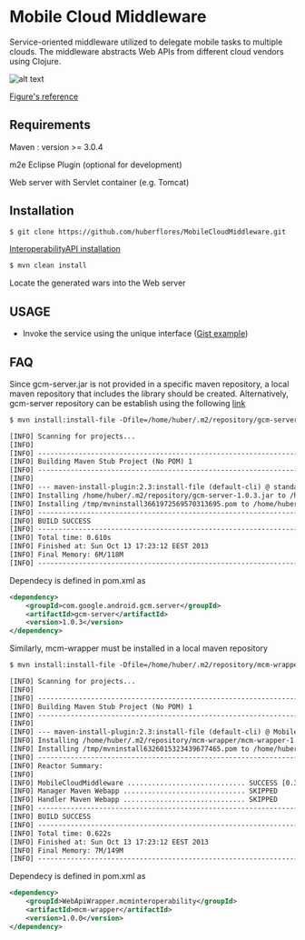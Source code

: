 Mobile Cloud Middleware
========================

Service-oriented middleware utilized to delegate mobile tasks to multiple clouds. The middleware abstracts Web APIs from different cloud vendors using Clojure.


![alt text](https://raw.github.com/huberflores/MobileCloudMiddleware/master/UT-BasicDelegationModel.png "Service-oriented model")

[Figure's reference](http://www.sciencedirect.com/science/article/pii/S0164121213002318)

Requirements
-------------

Maven : version >= 3.0.4

m2e Eclipse Plugin (optional for development)

Web server with Servlet container (e.g. Tomcat)


Installation
-------------

```xml
$ git clone https://github.com/huberflores/MobileCloudMiddleware.git
````

[InteroperabilityAPI installation](https://github.com/huberflores/InteroperableWebAPI.git)


```xml
$ mvn clean install
````

Locate the generated wars into the Web server


USAGE
----

- Invoke the service using the unique interface <mcminteroperability> ([Gist example](https://gist.github.com/huberflores/5747779)) 

FAQ
----

Since gcm-server.jar is not provided in a specific maven repository, a local maven repository that includes the library should be created. Alternatively, gcm-server repository can be establish using the following [link](https://github.com/slorber/gcm-server-repository)

```xml
$ mvn install:install-file -Dfile=/home/huber/.m2/repository/gcm-server-1.0.3.jar -DgroupId=com.google.android.gcm.server -DartifactId=gcm-server -Dversion=1.0.3 -Dpackaging=jar
````
```xml
[INFO] Scanning for projects...
[INFO]                                                                         
[INFO] ------------------------------------------------------------------------
[INFO] Building Maven Stub Project (No POM) 1
[INFO] ------------------------------------------------------------------------
[INFO] 
[INFO] --- maven-install-plugin:2.3:install-file (default-cli) @ standalone-pom ---
[INFO] Installing /home/huber/.m2/repository/gcm-server-1.0.3.jar to /home/huber/.m2/repository/com/google/android/gcm/server/gcm-server/1.0.3/gcm-server-1.0.3.jar
[INFO] Installing /tmp/mvninstall3661972569570313695.pom to /home/huber/.m2/repository/com/google/android/gcm/server/gcm-server/1.0.3/gcm-server-1.0.3.pom
[INFO] ------------------------------------------------------------------------
[INFO] BUILD SUCCESS
[INFO] ------------------------------------------------------------------------
[INFO] Total time: 0.610s
[INFO] Finished at: Sun Oct 13 17:23:12 EEST 2013
[INFO] Final Memory: 6M/118M
[INFO] ------------------------------------------------------------------------
````

Dependecy is defined in pom.xml as
```xml
<dependency>
    <groupId>com.google.android.gcm.server</groupId>
    <artifactId>gcm-server</artifactId>
    <version>1.0.3</version>
</dependency>
````

Similarly, mcm-wrapper must be installed in a local maven repository

```xml
$ mvn install:install-file -Dfile=/home/huber/.m2/repository/mcm-wrapper/mcm-wrapper-1.0.0.jar -DgroupId=WebApiWrapper.mcminteroperability -DartifactId=mcm-wrapper -Dversion=1.0.0 -Dpackaging=jar
````

```xml
[INFO] Scanning for projects...
[INFO]
[INFO] ------------------------------------------------------------------------
[INFO] Building Maven Stub Project (No POM) 1
[INFO] ------------------------------------------------------------------------
[INFO]
[INFO] --- maven-install-plugin:2.3:install-file (default-cli) @ MobileCloudMiddleware ---
[INFO] Installing /home/huber/.m2/repository/mcm-wrapper/mcm-wrapper-1.0.0.jar to /home/huber/.m2/repository/WebApiWrapper/mcminteroperability/mcm-wrapper/1.0.0/mcm-wrapper-1.0.0.jar
[INFO] Installing /tmp/mvninstall6326015323439677465.pom to /home/huber/.m2/repository/WebApiWrapper/mcminteroperability/mcm-wrapper/1.0.0/mcm-wrapper-1.0.0.pom
[INFO] ------------------------------------------------------------------------
[INFO] Reactor Summary:
[INFO] 
[INFO] MobileCloudMiddleware ............................. SUCCESS [0.346s]
[INFO] Manager Maven Webapp .............................. SKIPPED
[INFO] Handler Maven Webapp .............................. SKIPPED
[INFO] ------------------------------------------------------------------------
[INFO] BUILD SUCCESS
[INFO] ------------------------------------------------------------------------
[INFO] Total time: 0.622s
[INFO] Finished at: Sun Oct 13 17:23:12 EEST 2013
[INFO] Final Memory: 7M/149M
[INFO] ------------------------------------------------------------------------
````

Dependecy is defined in pom.xml as
```xml
<dependency>
    <groupId>WebApiWrapper.mcminteroperability</groupId>
    <artifactId>mcm-wrapper</artifactId>
    <version>1.0.0</version>
</dependency>
````

